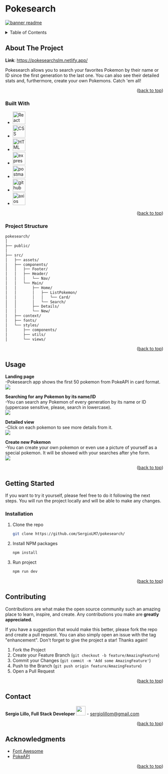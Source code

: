 <a id="readme-top"></a>
# Pokesearch
<a href="https://pokesearchslm.netlify.app/" target="_blank" align="center"/> <img src="./src/assets/bannerpokemon.jpg" alt="banner readme"/></a> 


<!-- TABLE OF CONTENTS -->
<details>
  <summary>Table of Contents</summary>
  <ol>
    <li>
      <a href="#about-the-project">About The Project</a>
      <ul>
        <li><a href="#built-with">Built With</a></li>
      </ul>
      <ul>
        <li><a href="#project-structure">Project Structure</a></li>
      </ul>
    </li>
    <li><a href="#usage">Usage</a></li>
    <li>
      <a href="#getting-started">Getting Started</a>
      <ul>
        <li><a href="#installation">Installation</a></li>
      </ul>
    </li>
    <li><a href="#contributing">Contributing</a></li>
    <li><a href="#contact">Contact</a></li>
    <li><a href="#acknowledgments">Acknowledgments</a></li>
  </ol>
</details>



<!-- ABOUT THE PROJECT -->
## About The Project

**Link**: https://pokesearchslm.netlify.app/

Pokesearch allows you to search your favorites Pokemon by their name or ID since the first generation to the last one. You can also see their detailed stats and, furthermore, create your own Pokemons. Catch 'em all!

<p align="right">(<a href="#readme-top">back to top</a>)</p>

### Built With

* <img src="https://github.com/devicons/devicon/blob/master/icons/react/react-original-wordmark.svg" title="React" alt="React" width="40" height="40"/>&nbsp;
* <img src="https://github.com/devicons/devicon/blob/master/icons/css3/css3-plain-wordmark.svg"  title="CSS3" alt="CSS" width="40" height="40"/>&nbsp;
* <img src="https://github.com/devicons/devicon/blob/master/icons/html5/html5-original.svg" title="HTML5" alt="HTML" width="40" height="40"/>&nbsp;
* <img src="https://github.com/devicons/devicon/blob/master/icons/express/express-original.svg" title="express" alt="express" width="40" height="40"/>&nbsp;
* <img src="https://github.com/devicons/devicon/blob/master/icons/postman/postman-original-wordmark.svg" title="postman" alt="postman" width="40" height="40"/>&nbsp;
* <img src="https://github.com/devicons/devicon/blob/master/icons/github/github-original-wordmark.svg" title="github" alt="github" width="40" height="40"/>&nbsp;
* <img src="https://github.com/devicons/devicon/blob/master/icons/axios/axios-plain-wordmark.svg" title="axios" alt="axios" width="40" height="40"/>&nbsp;

<p align="right">(<a href="#readme-top">back to top</a>)</p>

### Project Structure

```sh
pokesearch/
│
├── public/
│
├── src/
│   ├── assets/
│   ├── components/
│   │   ├── Footer/
│   │   ├── Header/
│   │   │   └── Nav/
│   │   └── Main/
│   │       ├── Home/
│   │       │   ├── ListPokemon/
│   │       │   │   └── Card/
│   │       │   └── Search/
│   │       ├── Details/
│   │       └── New/
│   ├── context/
│   ├── fonts/
│   └── styles/
│       ├── components/
│       ├── utils/
│       └── views/

```

<p align="right">(<a href="#readme-top">back to top</a>)</p>

## Usage

**Landing page**
<br/>
  -Pokesearch app shows the first 50 pokemon from PokeAPI in card format.
<br/>
![](https://github.com/SergioLM7/pokesearch/blob/main/src/assets/landing.gif)

**Searching for any Pokemon by its name/ID**
<br/>
  -You can search any Pokemon of every generation by its name or ID (uppercase sensitive, please, search in lowercase).
<br/>
![](https://github.com/SergioLM7/pokesearch/blob/main/src/assets/search.gif)

**Detailed view**
<br/>
  -Click on each pokemon to see more details from it.
<br/>
![](https://github.com/SergioLM7/pokesearch/blob/main/src/assets/details.gif)

**Create new Pokemon**
<br/>
  -You can create your own pokemon or even use a picture of yourself as a special pokemon. It will be showed with your searches after yhe form.
<br/>
![](https://github.com/SergioLM7/pokesearch/blob/main/src/assets/new.gif)

<p align="right">(<a href="#readme-top">back to top</a>)</p>

<!-- GETTING STARTED -->
## Getting Started

If you want to try it yourself, please feel free to do it following the next steps. You will run the project locally and will be able to make any changes.

### Installation

1. Clone the repo
   ```sh
   git clone https://github.com/SergioLM7/pokesearch/
   ```
2. Install NPM packages
   ```sh
   npm install
   ```
3. Run project
   ```sh
   npm run dev
   ```

<p align="right">(<a href="#readme-top">back to top</a>)</p>


<!-- CONTRIBUTING -->
## Contributing

Contributions are what make the open source community such an amazing place to learn, inspire, and create. Any contributions you make are **greatly appreciated**.

If you have a suggestion that would make this better, please fork the repo and create a pull request. You can also simply open an issue with the tag "enhancement".
Don't forget to give the project a star! Thanks again!

1. Fork the Project
2. Create your Feature Branch (`git checkout -b feature/AmazingFeature`)
3. Commit your Changes (`git commit -m 'Add some AmazingFeature'`)
4. Push to the Branch (`git push origin feature/AmazingFeature`)
5. Open a Pull Request

<p align="right">(<a href="#readme-top">back to top</a>)</p>


<!-- CONTACT -->
## Contact

**Sergio Lillo, Full Stack Developer**
<a href="https://www.linkedin.com/in/lillosergio/" target="_blank"> <img src="https://upload.wikimedia.org/wikipedia/commons/thumb/8/81/LinkedIn_icon.svg/1200px-LinkedIn_icon.svg.png" width=30px, height=30px/></a> - sergiolillom@gmail.com

<p align="right">(<a href="#readme-top">back to top</a>)</p>



<!-- ACKNOWLEDGMENTS -->
## Acknowledgments

* [Font Awesome](https://fontawesome.com)
* [PokeAPI](https://pokeapi.co)

<p align="right">(<a href="#readme-top">back to top</a>)</p>
